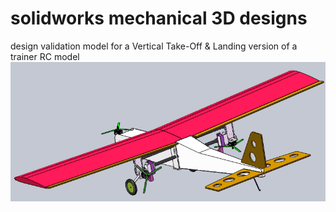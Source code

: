 # solidworks mechanical 3D designs
design validation model for a Vertical Take-Off & Landing version of a trainer RC model
<img src="doc/img/trainerVTOL.png" width="600">

